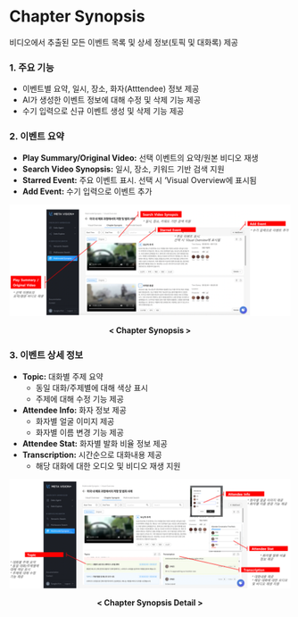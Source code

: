 # Chapter Synopsis

비디오에서 추출된 모든 이벤트 목록 및 상세 정보(토픽 및 대화록) 제공

### 1. 주요 기능

- 이벤트별 요약, 일시, 장소, 화자(Atttendee) 정보 제공
- AI가 생성한 이벤트 정보에 대해 수정 및 삭제 기능 제공
- 수기 입력으로 신규 이벤트 생성 및 삭제 기능 제공


### 2. 이벤트 요약

- <b>Play Summary/Original Video:</b> 선택 이벤트의 요약/원본 비디오 재생
- <b>Search Video Synopsis:</b> 일시, 장소, 키워드 기반 검색 지원
- <b>Starred Event:</b> 주요 이벤트 표시. 선택 시 ‘Visual Overview에 표시됨
- <b>Add Event:</b> 수기 입력으로 이벤트 추가

 ![video synopsis list](./images/chapter_synopsis.png)
<center><b>< Chapter Synopsis ></b></center>

### 3. 이벤트 상세 정보

- <b>Topic:</b> 대화별 주제 요약
    - 동일 대화/주제별에 대해 색상 표시
    - 주제에 대해 수정 기능 제공
- <b>Attendee Info:</b> 화자 정보 제공
    - 화자별 얼굴 이미지 제공
    - 화자별 이름 변경 기능 제공  
- <b>Attendee Stat:</b> 화자별 발화 비율 정보 제공
- <b>Transcription:</b> 시간순으로 대화내용 제공
    - 해당 대화에 대한 오디오 및 비디오 재생 지원


 ![video synopsis list](./images/chapter_synopsis_detail.png)
<center><b>< Chapter Synopsis Detail ></b></center>